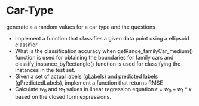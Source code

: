 # Car-Type

generate a a random values for a car type and the questions
- implement a function that classifies a given data point using a ellipsoid classifier 
- What is the classification accuracy when getRange_familyCar_medium() function is used for obtaining the boundaries for family cars and classify_instance_byRectangle() function is used for classifying the instances in the test set.
- Given a set of actual labels (gLabels) and predicted labels (gPredictedLabels), implement a function that returns RMSE
- Calculate $w_0$ and $w_1$ values in linear regression equation $r = w_0+w_1*x$ based on the closed form expressions.
